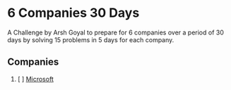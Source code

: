 # 6 Companies 30 Days

A Challenge by Arsh Goyal to prepare for 6 companies over a period of 30 days by solving 15 problems in 5 days for each company.

## Companies

1. [ ] [Microsoft](./Microsoft/README.md)
